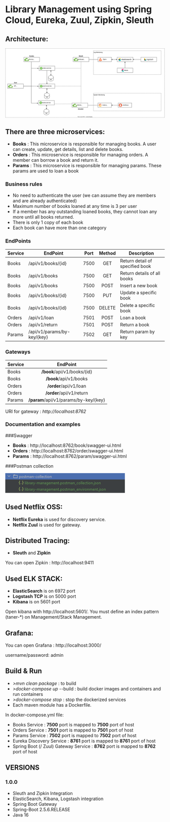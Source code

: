 # Library Management using Spring Cloud, Eureka, Zuul, Zipkin, Sleuth


## Architecture:
![Alt text](assets/library-management-architecture.svg?raw=true "Library Management Architecture")

## There are three microservices:

- **Books** : This microservice is responsible for managing books. A user can create, update, get details, list and delete books.
- **Orders** : This microservice is responsible for managing orders. A member can borrow a book and return it.
- **Params** : This microservice is responsible for managing params. These params are used to loan a book

### Business rules ###
- No need to authenticate the user (we can assume they are members and are already authenticated)
- Maximum number of books loaned at any time is 3 per user
- If a member has any outstanding loaned books, they cannot loan any more until all books returned.
- There is only 1 copy of each book
- Each book can have more than one category 

### EndPoints ###

| Service       | EndPoint                     | Port    | Method | Description                                      |
| ------------- | -----------------------------| :-----: | :-----:| ------------------------------------------------ |
| Books         | /api/v1/books/{id}           | 7500    | GET    | Return detail of specified book                  |
| Books         | /api/v1/books                | 7500    | GET    | Return details of all books                      |
| Books         | /api/v1/books                | 7500    | POST   | Insert a new book                                |
| Books         | /api/v1/books/{id}           | 7500    | PUT    | Update a specific book                           |
| Books         | /api/v1/books/{id}           | 7500    | DELETE | Delete a specific book                           |
| Orders        | /api/v1/loan                 | 7501    | POST   | Loan a book                                      |
| Orders        | /api/v1/return               | 7501    | POST   | Return a book                                    |
| Params        | /api/v1/params/by-key/{key}  | 7502    | GET    | Return param by key                              |

### Gateways ###

| Service       | EndPoint                                  |
| ------------- | :---------------------------------------: |
| Books         | **/book**/api/v1/books/{id}               | 
| Books         | **/book**/api/v1/books                    |
| Orders        | **/order**/api/v1/loan                    |
| Orders        | **/order**/api/v1/return                  |
| Params        | **/param**/api/v1/params/by-key/{key}     |

URI for gateway : *http://localhost:8762*

### Documentation and examples ###

###Swagger

- **Books** : http://localhost:8762/book/swagger-ui.html
- **Orders** : http://localhost:8762/order/swagger-ui.html
- **Params** : http://localhost:8762/param/swagger-ui.html

###Postman collection

![Alt text](assets/postman-collection-folder.png?raw=true "Postman collection folder")
## Used Netflix OSS:

- **Netflix Eureka** is used for discovery service.
- **Netflix Zuul** is used for gateway.

## Distributed Tracing:

- **Sleuth** and **Zipkin**

You can open Zipkin : http://localhost:9411

## Used ELK STACK:

- **ElasticSearch** is on 6972 port
- **Logstash TCP** is on 5000 port
- **Kibana** is on 5601 port

Open kibana with http://localhost:5601/. You must define an index pattern (taner-*) on Management/Stack Management.

## Grafana:

You can open Grafana : http://localhost:3000/

username/password: admin

## Build & Run

- *>mvn clean package* : to build
- *>docker-compose up* --build : build docker images and containers and run containers
- *>docker-compose stop* : stop the dockerized services
- Each maven module has a Dockerfile.

In docker-compose.yml file:

- Books Service : **__7500__** port is mapped to **__7500__** port of host
- Orders Service : **__7501__** port is mapped to **__7501__** port of host
- Params Service : **__7502__** port is mapped to **__7502__** port of host
- Eureka Discovery Service : **__8761__** port is mapped to **__8761__** port of host
- Spring Boot (/ Zuul) Gateway Service : **__8762__** port is mapped to **__8762__** port of host 

## VERSIONS

### 1.0.0

- Sleuth and Zipkin Integration
- ElasticSearch, Kibana, Logstash integration
- Spring Boot Gateway
- Spring-Boot 2.5.6.RELEASE
- Java 16

